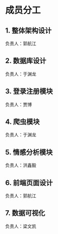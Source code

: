 # 成员分工

## 1. 整体架构设计

负责人：郭航江

## 2. 数据库设计

负责人：于渊龙

## 3. 登录注册模块

负责人：贾博

## 4. 爬虫模块

负责人：于渊龙

## 5. 情感分析模块

负责人：洪鑫毅

## 6. 前端页面设计

负责人：郭航江

## 7. 数据可视化

负责人：梁文凯